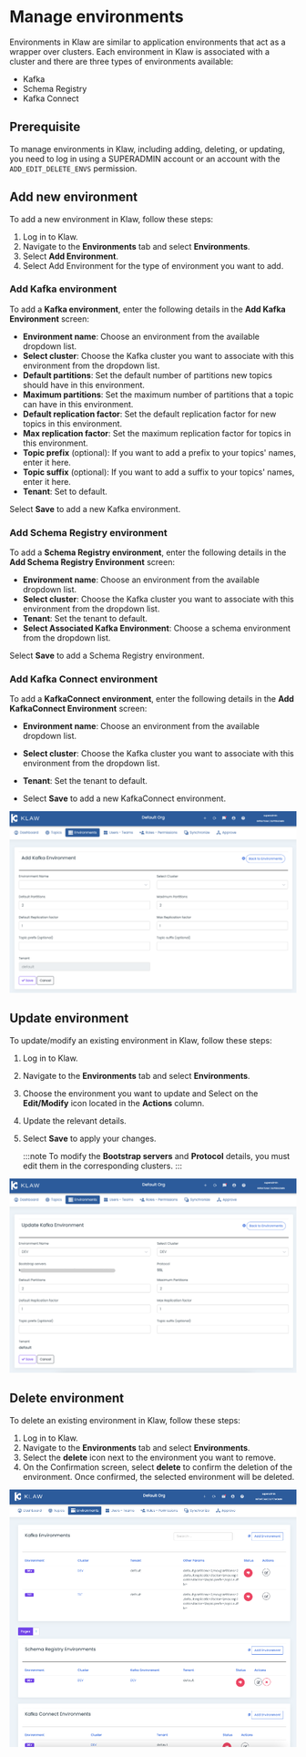 # Manage environments

Environments in Klaw are similar to application environments that act as
a wrapper over clusters. Each environment in Klaw is associated with a
cluster and there are three types of environments available:

-   Kafka
-   Schema Registry
-   Kafka Connect

## Prerequisite

To manage environments in Klaw, including adding, deleting, or updating,
you need to log in using a SUPERADMIN account or an account with the
`ADD_EDIT_DELETE_ENVS` permission.

## Add new environment

To add a new environment in Klaw, follow these steps:

1.  Log in to Klaw.
2.  Navigate to the **Environments** tab and select **Environments**.
3.  Select **Add Environment**.
4.  Select Add Environment for the type of environment you want to add.
    
### Add Kafka environment

To add a **Kafka environment**, enter the following details in the **Add Kafka Environment** screen:

-   **Environment name**: Choose an environment from the
    available dropdown list.
-   **Select cluster**: Choose the Kafka cluster you want to
    associate with this environment from the dropdown list.
-   **Default partitions**: Set the default number of
    partitions new topics should have in this environment.
-   **Maximum partitions**: Set the maximum number of
    partitions that a topic can have in this environment.
-   **Default replication factor**: Set the default
    replication factor for new topics in this environment.
-   **Max replication factor**: Set the maximum replication
    factor for topics in this environment.
-   **Topic prefix** (optional): If you want to add a prefix
    to your topics' names, enter it here.
-   **Topic suffix** (optional): If you want to add a suffix
    to your topics' names, enter it here.
-   **Tenant**: Set to default.

Select **Save** to add a new Kafka environment.

### Add Schema Registry environment

To add a **Schema Registry environment**, enter the following details in the **Add Schema Registry Environment** screen:

-   **Environment name**: Choose an environment from the
            available dropdown list.
-   **Select cluster**: Choose the Kafka cluster you want to
            associate with this environment from the dropdown list.
-   **Tenant**: Set the tenant to default.
-   **Select Associated Kafka Environment**: Choose a schema
            environment from the dropdown list.

Select **Save** to add a Schema Registry environment.

### Add Kafka Connect environment 

To add a **KafkaConnect environment**, enter the following details in the **Add KafkaConnect Environment** screen:

-   **Environment name**: Choose an environment from the
    available dropdown list.
-   **Select cluster**: Choose the Kafka cluster you want to
    associate with this environment from the dropdown list.
-   **Tenant**: Set the tenant to default.

-   Select **Save** to add a new KafkaConnect environment.

![image](../../static/images/environments/NewEnvironment.png)

## Update environment

To update/modify an existing environment in Klaw, follow these steps:

1.  Log in to Klaw.
2.  Navigate to the **Environments** tab and select **Environments**.
3.  Choose the environment you want to update and Select on the
    **Edit/Modify** icon located in the **Actions** column.
4.  Update the relevant details.
5.  Select **Save** to apply your changes.
   
    :::note
    To modify the **Bootstrap servers** and **Protocol** details, you must
    edit them in the corresponding clusters.
    :::

![image](../../static/images/environments/UpdateEnvironment.png)

## Delete environment

To delete an existing environment in Klaw, follow these steps:

1.  Log in to Klaw.
2.  Navigate to the **Environments** tab and select **Environments**.
3.  Select the **delete** icon next to the environment you want to
    remove.
4.  On the Confirmation screen, select **delete** to confirm the
    deletion of the environment. Once confirmed, the selected
    environment will be deleted.

![image](../../static/images/environments/Environments.png)
